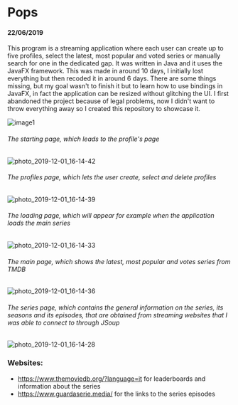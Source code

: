 # Pops
#### 22/06/2019
This program is a streaming application where each user can create up to five profiles, select the latest, most popular and voted series or manually search for one in the dedicated gap. It was written in Java and it uses the JavaFX framework.
This was made in around 10 days, I initially lost everything but then recoded it in around 6 days. There are some things missing, but my goal wasn't to finish it but to learn how to use bindings in JavaFX, in fact the application can be resized without glitching the UI.
I first abandoned the project because of legal problems, now I didn't want to throw everything away so I created this repository to showcase it.

![image1](https://user-images.githubusercontent.com/43955533/111700007-20383500-8839-11eb-9b87-5d4231c761c9.jpeg)

###### The starting page, which leads to the profile's page
![photo_2019-12-01_16-14-42](https://user-images.githubusercontent.com/43955533/69915998-b59d9300-1455-11ea-96a0-2c77adb51e48.jpg)

###### The profiles page, which lets the user create, select and delete profiles
![photo_2019-12-01_16-14-39](https://user-images.githubusercontent.com/43955533/69916002-b6362980-1455-11ea-90e9-fd8551c957f8.jpg)

###### The loading page, which will appear for example when the application loads the main series
![photo_2019-12-01_16-14-33](https://user-images.githubusercontent.com/43955533/69916000-b59d9300-1455-11ea-8921-0a41189d8a16.jpg)

###### The main page, which shows the latest, most popular and votes series from TMDB
![photo_2019-12-01_16-14-36](https://user-images.githubusercontent.com/43955533/69916001-b59d9300-1455-11ea-899f-417abe8b5428.jpg)

###### The series page, which contains the general information on the series, its seasons and its episodes, that are obtained from streaming websites that I was able to connect to through JSoup
![photo_2019-12-01_16-14-28](https://user-images.githubusercontent.com/43955533/69915999-b59d9300-1455-11ea-99e9-e6a029395cbd.jpg)


### Websites: 
 - https://www.themoviedb.org/?language=it for leaderboards and information about the series
 - https://www.guardaserie.media/ for the links to the series episodes
